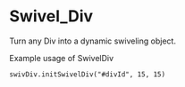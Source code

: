 # Swivel_Div

Turn any Div into a dynamic swiveling object.

Example usage of SwivelDiv

```
swivDiv.initSwivelDiv("#divId", 15, 15)
```

